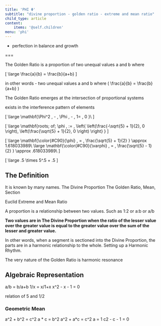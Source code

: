 ```yaml
---
title: 'PHI Φ'
subtitle: "divine proportion - golden ratio - extreme and mean ratio"
child_type: article
content:
    items: '@self.children'
menu: 'phi'
---
```


- perfection in balance and growth

===

The Golden Ratio is a proportion of two unequal values a and b where

\[
\large
\frac{a}{b} = \frac{b}{a+b}
\]

in other words - two unequal values a and b where \( \frac{a}{b} = \frac{b}{a+b} \)

The Golden Ratio emerges at the intersection of proportional systems

exists in the interference pattern of elements


\[
\large
\mathbf{\Phi^2 \, - \, \Phi \, - \, 1= \, 0 }\\
\]


\[
\large
\mathbf{roots\; of\; \phi \, :=  \,  \left\{  \left(\frac{-\sqrt{5} + 1}{2}, 0 \right),  \left(\frac{\sqrt{5} + 1}{2}, 0 \right) \right\} }
\]

\[
\large
\mathbf{\color{#C90}{\phi} \, =  \, \frac{\sqrt{5} + 1}{2}  } \approx 1.618033989\\
\large
\mathbf{\color{#C90}{\varphi} \, =  \, \frac{\sqrt{5} - 1}{2} } \approx .618033989\\
\]

\[
\large
.5 \times 5^.5 + .5
\]

## The Definition

It is known by many names.
The Divine Proportion
The Golden Ratio, Mean, Section

Euclid Extreme and Mean Ratio

A proportion is a relationship between two values. Such as  1:2 or a:b or a/b

**Two values are in The Divine Proportion when the ratio of the lesser value over the greater value is equal to the greater value over the sum of the lesser and greater value.**

In other words, when a segment is sectioned into the Divine Proportion, the parts are in a harmonic relationship to the whole.
Setting up a Harmonic Rhythm.

The very nature of the Golden Ratio is harmonic resonance



## Algebraic Representation

a/b = b/a+b
1/x = x/1+x
x^2 - x - 1 = 0

relation of 5 and 1/2



### Geometric Mean
a^2 + b^2 = c^2
a * c = b^2
a^2 + a*c  = c^2
a = 1
c2 - c - 1 = 0
